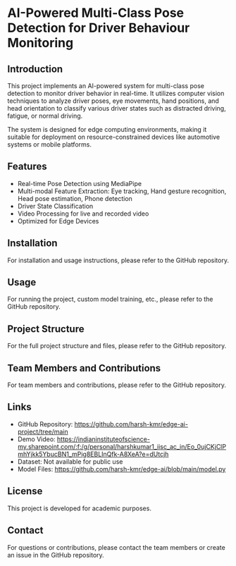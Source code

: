 # AI-Powered Multi-Class Pose Detection for Driver Behaviour Monitoring

## Introduction

This project implements an AI-powered system for multi-class pose detection to monitor driver behavior in real-time. It utilizes computer vision techniques to analyze driver poses, eye movements, hand positions, and head orientation to classify various driver states such as distracted driving, fatigue, or normal driving.

The system is designed for edge computing environments, making it suitable for deployment on resource-constrained devices like automotive systems or mobile platforms.

## Features

- Real-time Pose Detection using MediaPipe
- Multi-modal Feature Extraction: Eye tracking, Hand gesture recognition, Head pose estimation, Phone detection
- Driver State Classification
- Video Processing for live and recorded video
- Optimized for Edge Devices

## Installation

For installation and usage instructions, please refer to the GitHub repository.

## Usage

For running the project, custom model training, etc., please refer to the GitHub repository.

## Project Structure

For the full project structure and files, please refer to the GitHub repository.

## Team Members and Contributions

For team members and contributions, please refer to the GitHub repository.

## Links

- GitHub Repository: https://github.com/harsh-kmr/edge-ai-project/tree/main
- Demo Video: https://indianinstituteofscience-my.sharepoint.com/:f:/g/personal/harshkumar1_iisc_ac_in/Eo_0ujCKjClPmhYjkk5YbucBN1_mPig8EBLInQfk-A8XeA?e=dUtcjh
- Dataset: Not available for public use
- Model Files: https://github.com/harsh-kmr/edge-ai/blob/main/model.py

## License

This project is developed for academic purposes.

## Contact

For questions or contributions, please contact the team members or create an issue in the GitHub repository.
